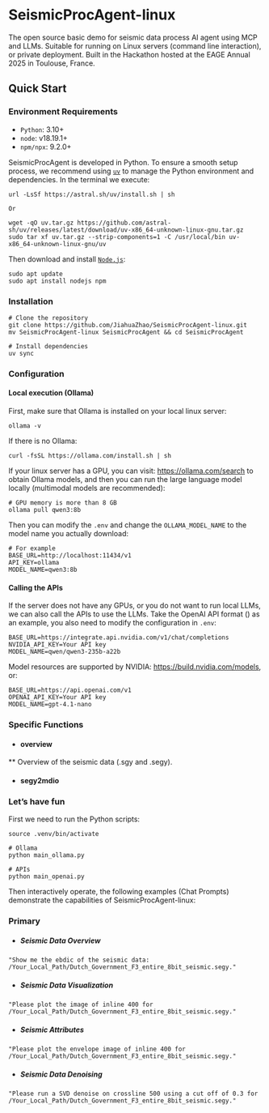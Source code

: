 # SeismicProcAgent-linux
The open source basic demo for seismic data process AI agent using MCP and LLMs. Suitable for running on Linux servers (command line interaction), or private deployment. Built in the Hackathon hosted at the EAGE Annual 2025 in Toulouse, France.

## Quick Start
### Environment Requirements
* `Python`: 3.10+
* `node`: v18.19.1+
* `npm/npx`: 9.2.0+

SeismicProcAgent is developed in Python. To ensure a smooth setup process, we recommend using [`uv`](https://docs.astral.sh/uv/getting-started/installation/) to manage the Python environment and dependencies. In the terminal we execute:
```
url -LsSf https://astral.sh/uv/install.sh | sh

Or

wget -qO uv.tar.gz https://github.com/astral-sh/uv/releases/latest/download/uv-x86_64-unknown-linux-gnu.tar.gz
sudo tar xf uv.tar.gz --strip-components=1 -C /usr/local/bin uv-x86_64-unknown-linux-gnu/uv
```
Then download and install [`Node.js`](https://nodejs.org/en/download/):
```
sudo apt update
sudo apt install nodejs npm
```

### Installation
```
# Clone the repository
git clone https://github.com/JiahuaZhao/SeismicProcAgent-linux.git
mv SeismicProcAgent-linux SeismicProcAgent && cd SeismicProcAgent

# Install dependencies
uv sync
```

### Configuration
#### Local execution (Ollama)
First, make sure that Ollama is installed on your local linux server:
```
ollama -v 
```
If there is no Ollama:
```
curl -fsSL https://ollama.com/install.sh | sh
```

If your linux server has a GPU, you can visit: https://ollama.com/search ​​to obtain Ollama models, and then you can run the large language model locally (multimodal models are recommended):
```
# GPU memory is more than 8 GB
ollama pull qwen3:8b
```
Then you can modify the `.env` and change the `OLLAMA_MODEL_NAME` to the model name you actually download:
```
# For example
BASE_URL=http://localhost:11434/v1
API_KEY=ollama
MODEL_NAME=qwen3:8b
```
#### Calling the APIs
If the server does not have any GPUs, or you do not want to run local LLMs, we can also call the APIs to use the LLMs. Take the OpenAI API format () as an example, you also need to modify the configuration in `.env`:
```
BASE_URL=https://integrate.api.nvidia.com/v1/chat/completions
NVIDIA_API_KEY=Your API key
MODEL_NAME=qwen/qwen3-235b-a22b
```
Model resources are supported by NVIDIA: https://build.nvidia.com/models, or:

```
BASE_URL=https://api.openai.com/v1
OPENAI_API_KEY=Your API key
MODEL_NAME=gpt-4.1-nano
```

### Specific Functions
* #### overview
** Overview of the seismic data (.sgy and .segy).
* #### segy2mdio

### Let’s have fun
First we need to run the Python scripts:
```
source .venv/bin/activate

# Ollama
python main_ollama.py

# APIs
python main_openai.py
```
Then interactively operate, the following examples (Chat Prompts) demonstrate the capabilities of SeismicProcAgent-linux:
### Primary
* ##### Seismic Data Overview
```
"Show me the ebdic of the seismic data: /Your_Local_Path/Dutch_Government_F3_entire_8bit_seismic.segy."
```
* ##### Seismic Data Visualization
```
"Please plot the image of inline 400 for /Your_Local_Path/Dutch_Government_F3_entire_8bit_seismic.segy."
```
* ##### Seismic Attributes
```
"Please plot the envelope image of inline 400 for /Your_Local_Path/Dutch_Government_F3_entire_8bit_seismic.segy."
```
* ##### Seismic Data Denoising
```
"Please run a SVD denoise on crossline 500 using a cut off of 0.3 for /Your_Local_Path/Dutch_Government_F3_entire_8bit_seismic.segy."
```
